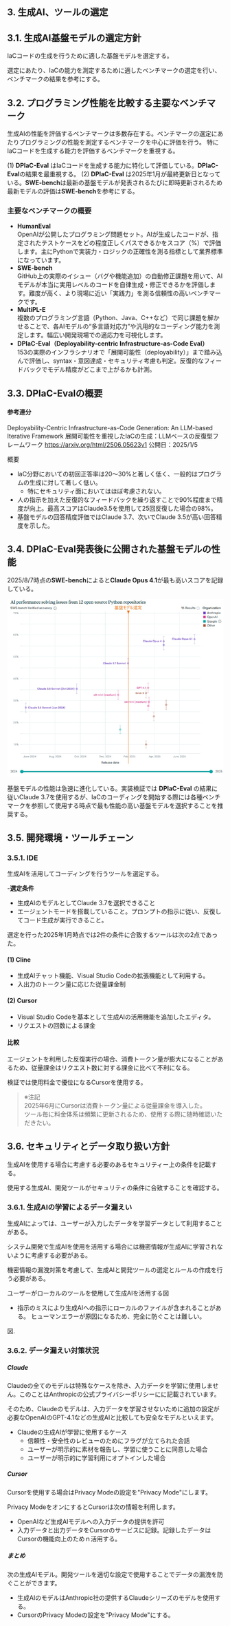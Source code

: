 
## 3. 生成AI、ツールの選定

## 3.1. 生成AI基盤モデルの選定方針

IaCコードの生成を行うために適した基盤モデルを選定する。

選定にあたり、IaCの能力を測定するために適したベンチマークの選定を行い、ベンチマークの結果を参考にする。


## 3.2. プログラミング性能を比較する主要なベンチマーク

生成AIの性能を評価するベンチマークは多数存在する。ベンチマークの選定にあたりプログラミングの性能を測定するベンチマークを中心に評価を行う。
特にIaCコードを生成する能力を評価するベンチマークを重視する。

(1) **DPIaC-Eval** はIaCコードを生成する能力に特化して評価している。**DPIaC-Eval**の結果を最重視する。
(2) **DPIaC-Eval** は2025年1月が最終更新日となっている。**SWE-bench**は最新の基盤モデルが発表されるたびに即時更新されるため最新モデルの評価は**SWE-bench**を参考にする。

### 主要なベンチマークの概要

- **HumanEval**  
OpenAIが公開したプログラミング問題セット。AIが生成したコードが、指定されたテストケースをどの程度正しくパスできるかをスコア（%）で評価します。主にPythonで実装力・ロジックの正確性を測る指標として業界標準になっています。
- **SWE-bench**  
GitHub上の実際のイシュー（バグや機能追加）の自動修正課題を用いて、AIモデルが本当に実用レベルのコードを自律生成・修正できるかを評価します。難度が高く、より現場に近い「実践力」を測る信頼性の高いベンチマークです。
- **MultiPL-E**  
複数のプログラミング言語（Python、Java、C++など）で同じ課題を解かせることで、各AIモデルの“多言語対応力”や汎用的なコーディング能力を測定します。幅広い開発現場での適応力を可視化します。
- **DPIaC-Eval（Deployability-centric Infrastructure-as-Code Eval）**  
153の実際のインフラシナリオで「展開可能性（deployability）」まで踏み込んで評価し、syntax・意図達成・セキュリティ考慮も判定。反復的なフィードバックでモデル精度がどこまで上がるかも計測。

## 3.3. DPIaC-Evalの概要

#### 参考連分

Deployability-Centric Infrastructure-as-Code Generation: An LLM-based Iterative Framework
展開可能性を重視したIaCの生成：LLMベースの反復型フレームワーク
https://arxiv.org/html/2506.05623v1
公開日：2025/1/5

概要

- IaC分野においての初回正答率は20～30%と著しく低く、一般的はプログラムの生成に対して著しく低い。
  - 特にセキュリティ面においてはほぼ考慮されない。
- 人の指示を加えた反復的なフィードバックを繰り返すことで90%程度まで精度が向上。最高スコアはClaude3.5を使用して25回反復した場合の98%。
- 基盤モデルの回答精度評価ではClaude 3.7、次いでClaude 3.5が高い回答精度を示した。

## 3.4. DPIaC-Eval発表後に公開された基盤モデルの性能

2025/8/7時点の**SWE-bench**によると**Claude Opus 4.1**が最も高いスコアを記録している。

![SWE-bench.jpg](./images/SWE-bench.jpg)

基盤モデルの性能は急速に進化している。実装検証では **DPIaC-Eval** の結果に従いClaude 3.7を使用するが、IaCのコーディングを開始する際には各種ベンチマークを参照して使用する時点で最も性能の高い基盤モデルを選択することを推奨する。


## 3.5. 開発環境・ツールチェーン

### 3.5.1. IDE

生成AIを活用してコーディングを行うツールを選定する。

-**選定条件**
  - 生成AIのモデルとしてClaude 3.7を選択できること
  - エージェントモードを搭載していること。プロンプトの指示に従い、反復してコード生成が実行できること。

選定を行った2025年1月時点では2件の条件に合致するツールは次の2点であった。

#### (1) Cline

- 生成AIチャット機能、Visual Studio Codeの拡張機能として利用する。
- 入出力のトークン量に応じた従量課金制

#### (2) Cursor

- Visual Studio Codeを基本として生成AIの活用機能を追加したエディタ。
- リクエストの回数による課金

#### 比較

エージェントを利用した反復実行の場合、消費トークン量が膨大になることがあるため、従量課金はリクエスト数に対する課金に比べて不利になる。

検証では使用料金で優位になるCursorを使用する。

> ※注記<br>
> 2025年6月にCursorは消費トークン量による従量課金を導入した。<br>
> ツール毎に料金体系は頻繁に更新されるため、使用する際に随時確認いただきたい。

## 3.6. セキュリティとデータ取り扱い方針

生成AIを使用する場合に考慮する必要のあるセキュリティー上の条件を記載する。

使用する生成AI、開発ツールがセキュリティの条件に合致することを確認する。

### 3.6.1. 生成AIの学習によるデータ漏えい

生成AIによっては、ユーザーが入力したデータを学習データとして利用することがある。

システム開発で生成AIを使用を活用する場合には機密情報が生成AIに学習されないように考慮する必要がある。

機密情報の漏洩対策を考慮して、生成AIと開発ツールの選定とルールの作成を行う必要がある。

ユーザーがローカルのツールを使用して生成AIを活用する図
- 指示のミスにより生成AIへの指示にローカルのファイルが含まれることがある。
  ヒューマンエラーが原因になるため、完全に防ぐことは難しい。



図. 

### 3.6.2. データ漏えい対策状況

##### Claude

Claudeの全てのモデルは特殊なケースを除き、入力データを学習に使用しません。このことはAnthropicの公式プライバシーポリシーにに記載されています。

そのため、Claudeのモデルは、入力データを学習させないために追加の設定が必要なOpenAIのGPT-4.1などの生成AIと比較しても安全なモデルといえます。

- Claudeの生成AIが学習に使用するケース
  - 信頼性・安全性のレビューのためにフラグが立てられた会話
  - ユーザーが明示的に素材を報告し、学習に使うことに同意した場合
  - ユーザーが明示的に学習利用にオプトインした場合


##### Cursor

Cursorを使用する場合はPrivacy Modeの設定を"Privacy Mode"にします。

Privacy ModeをオンにするとCursorは次の情報を利用します。

- OpenAIなど生成AIモデルへの入力データの提供を許可
- 入力データと出力データをCursorのサービスに記録。記録したデータはCursorの機能向上のためｎ活用する。

##### まとめ

次の生成AIモデル。開発ツールを適切な設定で使用することでデータの漏洩を防ぐことができます。

- 生成AIのモデルはAnthropic社の提供するClaudeシリーズのモデルを使用する。
- CursorのPrivacy Modeの設定を"Privacy Mode"にする。
